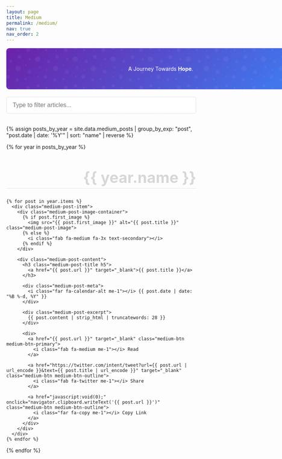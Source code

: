 ```yaml
---
layout: page
title: Medium
permalink: /medium/
nav: true
nav_order: 2
---
```


<!-- Bootstrap 5 CSS & Font Awesome -->
<link href="https://cdn.jsdelivr.net/npm/bootstrap@5.3.0-alpha1/dist/css/bootstrap.min.css" rel="stylesheet">
<link rel="stylesheet" href="https://cdnjs.cloudflare.com/ajax/libs/font-awesome/6.0.0/css/all.min.css">

<!-- Custom styling for Medium posts -->
<style>
  .post {
    width: 820px;
    margin: 0 auto;
  }

  nav > .container {
    width: 820px !important;
    margin: 0 auto;
  }

  .publications-container {
    max-width: 820px;
    margin: 0 auto;
  }
  .year-divider {
    position: relative;
    margin-top: 3rem;
    margin-bottom: 2rem;
    text-align: right;
    color: rgba(0, 0, 0, 0.15);
    font-size: 2.5rem;
    font-weight: bold;
  }
  .year-divider::after {
    content: "";
    position: absolute;
    bottom: -5px;
    left: 0;
    width: 100%;
    height: 1px;
    background-color: rgba(0, 0, 0, 0.1);
  }
  .medium-header {
    background: linear-gradient(135deg, #6b21a8 0%, #3b82f6 100%);
    padding: 2rem 0;
    margin-bottom: 2rem;
    border-radius: 0.5rem;
    color: white;
    width: 820px !important;
    margin: 0 auto;
    margin-bottom: 20px;
  }
  .medium-header-content {
    max-width: 820px;
    margin: 0 auto;
    position: relative;
    padding: 0 1rem;
    color: white !important;
  }
  .medium-header::before {
    content: "";
    position: absolute;
    top: 0;
    left: 0;
    width: 100%;
    height: 100%;
    background-image: url("data:image/svg+xml,%3Csvg width='100' height='100' viewBox='0 0 100 100' xmlns='http://www.w3.org/2000/svg'%3E%3Cpath d='M11 18c3.866 0 7-3.134 7-7s-3.134-7-7-7-7 3.134-7 7 3.134 7 7 7zm48 25c3.866 0 7-3.134 7-7s-3.134-7-7-7-7 3.134-7 7 3.134 7 7 7zm-43-7c1.657 0 3-1.343 3-3s-1.343-3-3-3-3 1.343-3 3 1.343 3 3 3zm63 31c1.657 0 3-1.343 3-3s-1.343-3-3-3-3 1.343-3 3 1.343 3 3 3zM34 90c1.657 0 3-1.343 3-3s-1.343-3-3-3-3 1.343-3 3 1.343 3 3 3zm56-76c1.657 0 3-1.343 3-3s-1.343-3-3-3-3 1.343-3 3 1.343 3 3 3zM12 86c2.21 0 4-1.79 4-4s-1.79-4-4-4-4 1.79-4 4 1.79 4 4 4zm28-65c2.21 0 4-1.79 4-4s-1.79-4-4-4-4 1.79-4 4 1.79 4 4 4zm23-11c2.76 0 5-2.24 5-5s-2.24-5-5-5-5 2.24-5 5 2.24 5 5 5zm-6 60c2.21 0 4-1.79 4-4s-1.79-4-4-4-4 1.79-4 4 1.79 4 4 4zm29 22c2.76 0 5-2.24 5-5s-2.24-5-5-5-5 2.24-5 5 2.24 5 5 5zM32 63c2.76 0 5-2.24 5-5s-2.24-5-5-5-5 2.24-5 5 2.24 5 5 5zm57-13c2.76 0 5-2.24 5-5s-2.24-5-5-5-5 2.24-5 5 2.24 5 5 5zm-9-21c1.105 0 2-.895 2-2s-.895-2-2-2-2 .895-2 2 .895 2 2 2zM60 91c1.105 0 2-.895 2-2s-.895-2-2-2-2 .895-2 2 .895 2 2 2zM35 41c1.105 0 2-.895 2-2s-.895-2-2-2-2 .895-2 2 .895 2 2 2zM12 60c1.105 0 2-.895 2-2s-.895-2-2-2-2 .895-2 2 .895 2 2 2z' fill='%23ffffff' fill-opacity='0.1' fill-rule='evenodd'/%3E%3C/svg%3E");
    border-radius: 0.5rem;
    opacity: 0.5;
  }
  .medium-post-item {
    margin-bottom: 2rem;
    display: flex;
    align-items: flex-start;
  }
  .medium-post-image-container {
    width: 150px;
    height: 150px;
    overflow: hidden;
    margin-right: 1.5rem;
    flex-shrink: 0;
    background-color: #f8f9fa;
    border-radius: 0.25rem;
    display: flex;
    align-items: center;
    justify-content: center;
  }
  .medium-post-image {
    width: 100%;
    height: 100%;
    object-fit: cover;
  }
  .medium-post-content {
    flex-grow: 1;
  }
  .medium-post-title {
    margin-bottom: 0.5rem;
    font-weight: 600;
  }
  .medium-post-title a {
    color: #212529;
    text-decoration: none;
  }
  .medium-post-title a:hover {
    color: #0d6efd;
    text-decoration: none !important;
    
  }
  .medium-post-meta {
    font-size: 0.85rem;
    color: #6c757d;
    margin-bottom: 0.75rem;
  }
  .medium-post-excerpt {
    margin-bottom: 0.75rem;
    overflow: hidden;
    display: -webkit-box;
    -webkit-line-clamp: 3;
    -webkit-box-orient: vertical;
  }
  .medium-btn {
    padding: 0.25rem 0.5rem;
    font-size: 0.875rem;
    display: inline-flex;
    align-items: center;
    justify-content: center;
    border-radius: 0.25rem;
    margin-right: 0.5rem;
    margin-bottom: 0.5rem;
    text-decoration: none;
  }
  .medium-btn-outline {
    border: 1px solid #dee2e6;
    color: #495057;
    text-decoration: none;
  }
  .medium-btn-outline:hover {
    background-color: #f8f9fa;
    color: #212529;
    text-decoration: none !important;
  }
  .medium-btn-primary {
    background-color: #b788de;
    color: white;
    text-decoration: none !important;
  }
  .medium-btn-primary:hover {
    background-color: #a357de;
    color: white;
    text-decoration: none !important;
  }

  .medium-post-item > a {
    text-decoration: none;
  }

  .search-container {
    max-width: 820px;
    margin: 0 auto 2rem auto;
  }
  .search-box {
    width: 100%;
    padding: 0.75rem 1rem;
    border: 1px solid #dee2e6;
    border-radius: 0.25rem;
    font-size: 1rem;
  }
  #back-to-top {
    position: fixed;
    bottom: 20px;
    right: 20px;
    display: none;
    z-index: 999;
  }
  @media (max-width: 767.98px) {
    .medium-post-item {
      flex-direction: column;
    }
    .medium-post-image-container {
      width: 100%;
      height: 200px;
      margin-right: 0;
      margin-bottom: 1rem;
    }
  }
</style>

<div class="medium-header position-relative">
  <div class="medium-header-content">
    <p class="lead mb-0" style="color: white; text-align: center">A Journey Towards <b>Hope</b>. </p>
  </div>
</div>

<div class="search-container px-3">
  <input type="text" class="search-box" id="medium-search" placeholder="Type to filter articles...">
</div>

<div class="publications-container px-3">
  {% assign posts_by_year = site.data.medium_posts | group_by_exp: "post", "post.date | date: '%Y'" | sort: "name" | reverse %}
  
  {% for year in posts_by_year %}
    <div class="year-divider">{{ year.name }}</div>
    
    {% for post in year.items %}
      <div class="medium-post-item">
        <div class="medium-post-image-container">
          {% if post.first_image %}
            <img src="{{ post.first_image }}" alt="{{ post.title }}" class="medium-post-image">
          {% else %}
            <i class="fab fa-medium fa-3x text-secondary"></i>
          {% endif %}
        </div>
        
        <div class="medium-post-content">
          <h3 class="medium-post-title h5">
            <a href="{{ post.url }}" target="_blank">{{ post.title }}</a>
          </h3>
          
          <div class="medium-post-meta">
            <i class="far fa-calendar-alt me-1"></i> {{ post.date | date: "%B %-d, %Y" }}
          </div>
          
          <div class="medium-post-excerpt">
            {{ post.content | strip_html | truncatewords: 28 }}
          </div>
          
          <div>
            <a href="{{ post.url }}" target="_blank" class="medium-btn medium-btn-primary">
              <i class="fab fa-medium me-1"></i> Read
            </a>
            
            <a href="https://twitter.com/intent/tweet?url={{ post.url | url_encode }}&text={{ post.title | url_encode }}" target="_blank" class="medium-btn medium-btn-outline">
              <i class="fab fa-twitter me-1"></i> Share
            </a>
            
            <a href="javascript:void(0);" onclick="navigator.clipboard.writeText('{{ post.url }}')" class="medium-btn medium-btn-outline">
              <i class="far fa-copy me-1"></i> Copy Link
            </a>
          </div>
        </div>
      </div>
    {% endfor %}
  {% endfor %}
</div>


<!-- JavaScript for search functionality and back to top button -->
<script>
  document.addEventListener("DOMContentLoaded", function() {
    // Search functionality
    const searchBox = document.getElementById('medium-search');
    const postItems = document.querySelectorAll('.medium-post-item');
    
    searchBox.addEventListener('keyup', function() {
      const searchTerm = this.value.toLowerCase();
      
      postItems.forEach(item => {
        const title = item.querySelector('.medium-post-title').textContent.toLowerCase();
        const content = item.querySelector('.medium-post-excerpt').textContent.toLowerCase();
        
        if (title.includes(searchTerm) || content.includes(searchTerm)) {
          item.style.display = '';
        } else {
          item.style.display = 'none';
        }
      });
    });
    
    // Back to top button
    const backToTopButton = document.getElementById('back-to-top');
    
    window.addEventListener('scroll', function() {
      if (window.pageYOffset > 300) {
        backToTopButton.style.display = 'block';
      } else {
        backToTopButton.style.display = 'none';
      }
    });
    
    backToTopButton.addEventListener('click', function() {
      window.scrollTo({
        top: 0,
        behavior: 'smooth'
      });
    });
  });
</script>

<!-- Bootstrap JS -->
<script src="https://cdn.jsdelivr.net/npm/bootstrap@5.3.0-alpha1/dist/js/bootstrap.bundle.min.js"></script>